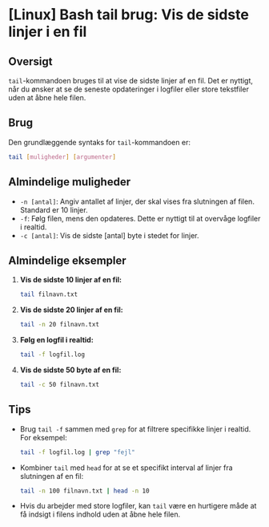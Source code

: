 # [Linux] Bash tail brug: Vis de sidste linjer i en fil

## Oversigt
`tail`-kommandoen bruges til at vise de sidste linjer af en fil. Det er nyttigt, når du ønsker at se de seneste opdateringer i logfiler eller store tekstfiler uden at åbne hele filen.

## Brug
Den grundlæggende syntaks for `tail`-kommandoen er:

```bash
tail [muligheder] [argumenter]
```

## Almindelige muligheder
- `-n [antal]`: Angiv antallet af linjer, der skal vises fra slutningen af filen. Standard er 10 linjer.
- `-f`: Følg filen, mens den opdateres. Dette er nyttigt til at overvåge logfiler i realtid.
- `-c [antal]`: Vis de sidste [antal] byte i stedet for linjer.

## Almindelige eksempler

1. **Vis de sidste 10 linjer af en fil:**
   ```bash
   tail filnavn.txt
   ```

2. **Vis de sidste 20 linjer af en fil:**
   ```bash
   tail -n 20 filnavn.txt
   ```

3. **Følg en logfil i realtid:**
   ```bash
   tail -f logfil.log
   ```

4. **Vis de sidste 50 byte af en fil:**
   ```bash
   tail -c 50 filnavn.txt
   ```

## Tips
- Brug `tail -f` sammen med `grep` for at filtrere specifikke linjer i realtid. For eksempel:
  ```bash
  tail -f logfil.log | grep "fejl"
  ```
- Kombiner `tail` med `head` for at se et specifikt interval af linjer fra slutningen af en fil:
  ```bash
  tail -n 100 filnavn.txt | head -n 10
  ```
- Hvis du arbejder med store logfiler, kan `tail` være en hurtigere måde at få indsigt i filens indhold uden at åbne hele filen.
